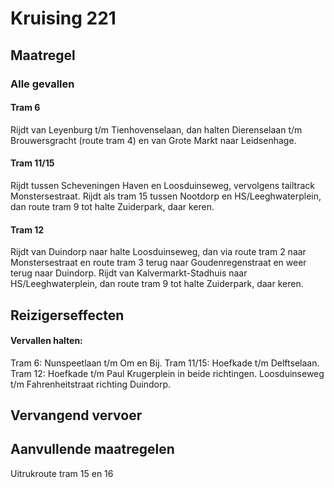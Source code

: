 # Kruising 221
## Maatregel
### Alle gevallen

#### Tram 6
Rijdt van Leyenburg t/m Tienhovenselaan, dan halten Dierenselaan t/m Brouwersgracht (route tram 4) en van Grote Markt naar Leidsenhage.

#### Tram 11/15
Rijdt tussen Scheveningen Haven en Loosduinseweg, vervolgens tailtrack Monstersestraat.
Rijdt als tram 15 tussen Nootdorp en HS/Leeghwaterplein, dan route tram 9 tot halte Zuiderpark, daar keren.

#### Tram 12
Rijdt van Duindorp naar halte Loosduinseweg, dan via route tram 2 naar Monstersestraat en route tram 3 terug naar Goudenregenstraat en weer terug naar Duindorp.
Rijdt van Kalvermarkt-Stadhuis naar HS/Leeghwaterplein, dan route tram 9 tot halte Zuiderpark, daar keren.

## Reizigerseffecten
#### Vervallen halten:
Tram 6: Nunspeetlaan t/m Om en Bij.
Tram 11/15: Hoefkade t/m Delftselaan.
Tram 12: Hoefkade t/m Paul Krugerplein in beide richtingen. Loosduinseweg t/m Fahrenheitstraat richting Duindorp.

## Vervangend vervoer

## Aanvullende maatregelen
Uitrukroute tram 15 en 16